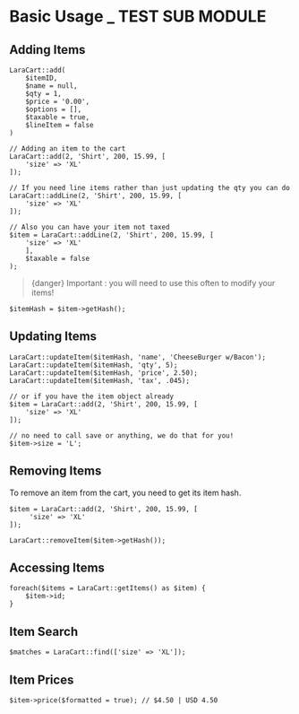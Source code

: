 # Basic Usage _ TEST SUB MODULE

<a name="adding"></a>
## Adding Items

    LaraCart::add(
        $itemID,
        $name = null,
        $qty = 1,
        $price = '0.00',
        $options = [],
        $taxable = true,
        $lineItem = false
    )

    // Adding an item to the cart
    LaraCart::add(2, 'Shirt', 200, 15.99, [
        'size' => 'XL'
    ]);

    // If you need line items rather than just updating the qty you can do
    LaraCart::addLine(2, 'Shirt', 200, 15.99, [
        'size' => 'XL'
    ]);
    
    // Also you can have your item not taxed
    $item = LaraCart::addLine(2, 'Shirt', 200, 15.99, [
        'size' => 'XL'
        ],
        $taxable = false
    );
    
> {danger} Important : you will need to use this often to modify your items!

    $itemHash = $item->getHash();
    
<a name="updating"></a>
## Updating Items
    
    LaraCart::updateItem($itemHash, 'name', 'CheeseBurger w/Bacon');
    LaraCart::updateItem($itemHash, 'qty', 5);
    LaraCart::updateItem($itemHash, 'price', 2.50);
    LaraCart::updateItem($itemHash, 'tax', .045);
    
    // or if you have the item object already
    $item = LaraCart::add(2, 'Shirt', 200, 15.99, [
        'size' => 'XL'
    ]);
    
    // no need to call save or anything, we do that for you!
    $item->size = 'L';

<a name="removing"></a>
## Removing Items
To remove an item from the cart, you need to get its item hash.

    $item = LaraCart::add(2, 'Shirt', 200, 15.99, [
         'size' => 'XL'
    ]);
    
    LaraCart::removeItem($item->getHash());

<a name="accessing"></a>
## Accessing Items

    foreach($items = LaraCart::getItems() as $item) {
        $item->id;
    }

<a name="searching"></a>
## Item Search

    $matches = LaraCart::find(['size' => 'XL']);
 
<a name="prices"></a>
## Item Prices

    $item->price($formatted = true); // $4.50 | USD 4.50
